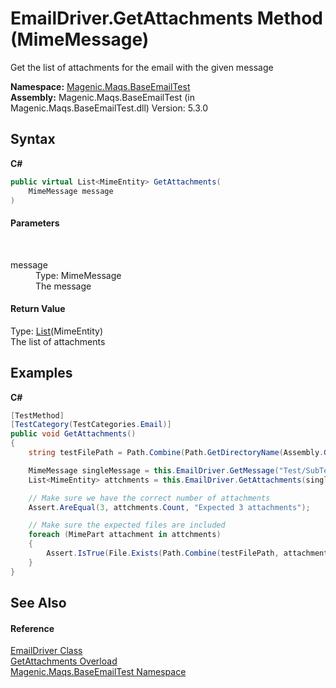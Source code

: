 # EmailDriver.GetAttachments Method (MimeMessage)
 

Get the list of attachments for the email with the given message

**Namespace:**&nbsp;<a href="#/MAQS_5/Email_AUTOGENERATED/Magenic-Maqs-BaseEmailTest_Namespace">Magenic.Maqs.BaseEmailTest</a><br />**Assembly:**&nbsp;Magenic.Maqs.BaseEmailTest (in Magenic.Maqs.BaseEmailTest.dll) Version: 5.3.0

## Syntax

**C#**<br />
``` C#
public virtual List<MimeEntity> GetAttachments(
	MimeMessage message
)
```


#### Parameters
&nbsp;<dl><dt>message</dt><dd>Type: MimeMessage<br />The message</dd></dl>

#### Return Value
Type: <a href="http://msdn2.microsoft.com/en-us/library/6sh2ey19" target="_blank">List</a>(MimeEntity)<br />The list of attachments

## Examples

**C#**<br />
``` C#
[TestMethod]
[TestCategory(TestCategories.Email)]
public void GetAttachments()
{
    string testFilePath = Path.Combine(Path.GetDirectoryName(Assembly.GetExecutingAssembly().Location), "TestFiles");

    MimeMessage singleMessage = this.EmailDriver.GetMessage("Test/SubTest", "4");
    List<MimeEntity> attchments = this.EmailDriver.GetAttachments(singleMessage);

    // Make sure we have the correct number of attachments
    Assert.AreEqual(3, attchments.Count, "Expected 3 attachments");

    // Make sure the expected files are included
    foreach (MimePart attachment in attchments)
    {
        Assert.IsTrue(File.Exists(Path.Combine(testFilePath, attachment.FileName)), "Found extra file '" + attachment.FileName + "'");
    }
}
```


## See Also


#### Reference
<a href="#/MAQS_5/Email_AUTOGENERATED/EmailDriver_Class">EmailDriver Class</a><br /><a href="#/MAQS_5/Email_AUTOGENERATED/EmailDriver-GetAttachments_Method">GetAttachments Overload</a><br /><a href="#/MAQS_5/Email_AUTOGENERATED/Magenic-Maqs-BaseEmailTest_Namespace">Magenic.Maqs.BaseEmailTest Namespace</a><br />